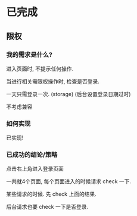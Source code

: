 # 已完成

## 限权

### 我的需求是什么?

进入页面时, 不提示任何操作.

当进行相关需限权操作时, 检查是否登录.

一天只需登录一次.  (storage) (后台设置登录日期过时)

不考虑兼容

### 如何实现

已实现!











### 已成功的结论/策略

点击右上角进入登录页面

一共就4个页面, 每个页面进入的时候请求 check 一下.

某些请求的时候. 先 check 上面的结果.

后台请求也要 check 一下是否登录.


